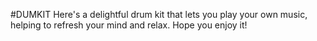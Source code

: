 #DUMKIT
Here's a delightful drum kit that lets you play your own music, helping to refresh your mind and relax. Hope you enjoy it!
